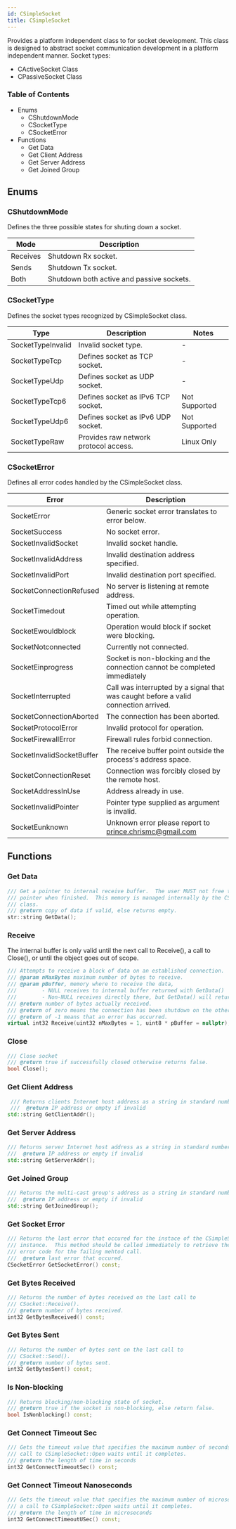 ```yaml
---
id: CSimpleSocket
title: CSimpleSocket
---
```

Provides a platform independent class to for socket development. This class is designed to abstract socket communication development in a
platform independent manner. Socket types:
- CActiveSocket Class
- CPassiveSocket Class

### Table of Contents
- Enums
   - CShutdownMode
   - CSocketType
   - CSocketError
- Functions
   - Get Data
   - Get Client Address
   - Get Server Address
   - Get Joined Group

## Enums
### CShutdownMode
Defines the three possible states for shuting down a socket.

Mode | Description
---|---
Receives | Shutdown Rx socket.
Sends    | Shutdown Tx socket.
Both     | Shutdown both active and passive sockets.

### CSocketType
Defines the socket types recognized by CSimpleSocket class.

Type| Description|Notes
---|---|---
SocketTypeInvalid | Invalid socket type. | -
SocketTypeTcp     | Defines socket as TCP socket. | -
SocketTypeUdp     | Defines socket as UDP socket. | -
SocketTypeTcp6    | Defines socket as IPv6 TCP socket. | Not Supported
SocketTypeUdp6    | Defines socket as IPv6 UDP socket. | Not Supported
SocketTypeRaw     | Provides raw network protocol access. | Linux Only

### CSocketError
Defines all error codes handled by the CSimpleSocket class.

Error | Description
---|---
SocketError               | Generic socket error translates to error below.
SocketSuccess             | No socket error.
SocketInvalidSocket       | Invalid socket handle.
SocketInvalidAddress      | Invalid destination address specified.
SocketInvalidPort         | Invalid destination port specified.
SocketConnectionRefused   | No server is listening at remote address.
SocketTimedout            | Timed out while attempting operation.
SocketEwouldblock         | Operation would block if socket were blocking.
SocketNotconnected        | Currently not connected.
SocketEinprogress         | Socket is non-blocking and the connection cannot be completed immediately
SocketInterrupted         | Call was interrupted by a signal that was caught before a valid connection arrived.
SocketConnectionAborted   | The connection has been aborted.
SocketProtocolError       | Invalid protocol for operation.
SocketFirewallError       | Firewall rules forbid connection.
SocketInvalidSocketBuffer | The receive buffer point outside the process's address space.
SocketConnectionReset     | Connection was forcibly closed by the remote host.
SocketAddressInUse        | Address already in use.
SocketInvalidPointer      | Pointer type supplied as argument is invalid.
SocketEunknown            | Unknown error please report to prince.chrismc@gmail.com

## Functions
### Get Data
```cpp
/// Get a pointer to internal receive buffer.  The user MUST not free this
/// pointer when finished.  This memory is managed internally by the CSocket
/// class.
/// @return copy of data if valid, else returns empty.
str::string GetData();
```
### Receive
The internal buffer is only valid until the next call to Receive(), a call to Close(), or until the object goes out of scope.
```cpp
/// Attempts to receive a block of data on an established connection.
/// @param nMaxBytes maximum number of bytes to receive.
/// @param pBuffer, memory where to receive the data,
///        - NULL receives to internal buffer returned with GetData()
///        - Non-NULL receives directly there, but GetData() will return empty!
/// @return number of bytes actually received.
/// @return of zero means the connection has been shutdown on the other side.
/// @return of -1 means that an error has occurred.
virtual int32 Receive(uint32 nMaxBytes = 1, uint8 * pBuffer = nullptr);
```

### Close
```cpp
/// Close socket
/// @return true if successfully closed otherwise returns false.
bool Close();
```

### Get Client Address
```cpp
 /// Returns clients Internet host address as a string in standard numbers-and-dots notation.
 ///  @return IP address or empty if invalid
std::string GetClientAddr();
```

### Get Server Address
```cpp
/// Returns server Internet host address as a string in standard numbers-and-dots notation.
///  @return IP address or empty if invalid
std::string GetServerAddr();
```

### Get Joined Group
```cpp
/// Returns the multi-cast group's address as a string in standard numbers-and-dots notation.
///  @return IP address or empty if invalid
std::string GetJoinedGroup();
```
### Get Socket Error
```cpp
/// Returns the last error that occured for the instace of the CSimpleSocket
/// instance.  This method should be called immediately to retrieve the
/// error code for the failing mehtod call.
///  @return last error that occured.
CSocketError GetSocketError() const;
```

### Get Bytes Received
```cpp
/// Returns the number of bytes received on the last call to
/// CSocket::Receive().
/// @return number of bytes received.
int32 GetBytesReceived() const;
```
### Get Bytes Sent
```cpp
/// Returns the number of bytes sent on the last call to
/// CSocket::Send().
/// @return number of bytes sent.
int32 GetBytesSent() const;
```
### Is Non-blocking
```cpp
/// Returns blocking/non-blocking state of socket.
/// @return true if the socket is non-blocking, else return false.
bool IsNonblocking() const;
```

### Get Connect Timeout Sec
```cpp
/// Gets the timeout value that specifies the maximum number of seconds a
/// call to CSimpleSocket::Open waits until it completes.
/// @return the length of time in seconds
int32 GetConnectTimeoutSec() const;
```

### Get Connect Timeout Nanoseconds
```cpp
/// Gets the timeout value that specifies the maximum number of microseconds
/// a call to CSimpleSocket::Open waits until it completes.
/// @return the length of time in microseconds
int32 GetConnectTimeoutUSec() const;
```
